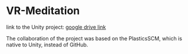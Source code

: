 # VR-Meditation

link to the Unity project: [google drive link](https://drive.google.com/drive/folders/1toUKqGoLTezJ56D6chFIC29LJDuaT9IX?usp=sharing)

The collaboration of the project was based on the PlasticsSCM, which is native to Unity, instead of GitHub.
